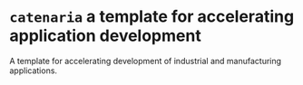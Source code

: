 # `catenaria` a template for accelerating application development

A template for accelerating development of industrial and manufacturing applications.
